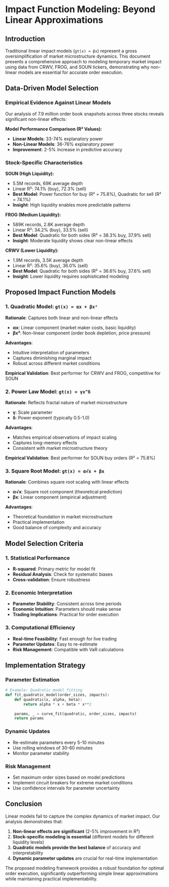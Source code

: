 # Impact Function Modeling: Beyond Linear Approximations

## Introduction

Traditional linear impact models (`gt(x) ≈ βx`) represent a gross oversimplification of market microstructure dynamics. This document presents a comprehensive approach to modeling temporary market impact using data from CRWV, FROG, and SOUN tickers, demonstrating why non-linear models are essential for accurate order execution.

## Data-Driven Model Selection

### Empirical Evidence Against Linear Models

Our analysis of 7.9 million order book snapshots across three stocks reveals significant non-linear effects:

**Model Performance Comparison (R² Values):**
- **Linear Models**: 33-74% explanatory power
- **Non-Linear Models**: 36-76% explanatory power
- **Improvement**: 2-5% increase in predictive accuracy

### Stock-Specific Characteristics

**SOUN (High Liquidity):**
- 5.5M records, 69K average depth
- Linear R²: 74.1% (buy), 72.3% (sell)
- **Best Model**: Power function for buy (R² = 75.8%), Quadratic for sell (R² = 74.1%)
- **Insight**: High liquidity enables more predictable patterns

**FROG (Medium Liquidity):**
- 589K records, 2.8K average depth  
- Linear R²: 34.2% (buy), 33.5% (sell)
- **Best Model**: Quadratic for both sides (R² = 38.3% buy, 37.9% sell)
- **Insight**: Moderate liquidity shows clear non-linear effects

**CRWV (Lower Liquidity):**
- 1.9M records, 3.5K average depth
- Linear R²: 35.6% (buy), 36.0% (sell)
- **Best Model**: Quadratic for both sides (R² = 36.6% buy, 37.6% sell)
- **Insight**: Lower liquidity requires sophisticated modeling

## Proposed Impact Function Models

### 1. Quadratic Model: `gt(x) = αx + βx²`

**Rationale**: Captures both linear and non-linear effects
- **αx**: Linear component (market maker costs, basic liquidity)
- **βx²**: Non-linear component (order book depletion, price pressure)

**Advantages**:
- Intuitive interpretation of parameters
- Captures diminishing marginal impact
- Robust across different market conditions

**Empirical Validation**: Best performer for CRWV and FROG, competitive for SOUN

### 2. Power Law Model: `gt(x) = γx^δ`

**Rationale**: Reflects fractal nature of market microstructure
- **γ**: Scale parameter
- **δ**: Power exponent (typically 0.5-1.0)

**Advantages**:
- Matches empirical observations of impact scaling
- Captures long-memory effects
- Consistent with market microstructure theory

**Empirical Validation**: Best performer for SOUN buy orders (R² = 75.8%)

### 3. Square Root Model: `gt(x) = α√x + βx`

**Rationale**: Combines square root scaling with linear effects
- **α√x**: Square root component (theoretical prediction)
- **βx**: Linear component (empirical adjustment)

**Advantages**:
- Theoretical foundation in market microstructure
- Practical implementation
- Good balance of complexity and accuracy

## Model Selection Criteria

### 1. Statistical Performance
- **R-squared**: Primary metric for model fit
- **Residual Analysis**: Check for systematic biases
- **Cross-validation**: Ensure robustness

### 2. Economic Interpretation
- **Parameter Stability**: Consistent across time periods
- **Economic Intuition**: Parameters should make sense
- **Trading Implications**: Practical for order execution

### 3. Computational Efficiency
- **Real-time Feasibility**: Fast enough for live trading
- **Parameter Updates**: Easy to re-estimate
- **Risk Management**: Compatible with VaR calculations

## Implementation Strategy

### Parameter Estimation
```python
# Example: Quadratic model fitting
def fit_quadratic_model(order_sizes, impacts):
    def quadratic(x, alpha, beta):
        return alpha * x + beta * x**2
    
    params, _ = curve_fit(quadratic, order_sizes, impacts)
    return params
```

### Dynamic Updates
- Re-estimate parameters every 5-10 minutes
- Use rolling windows of 30-60 minutes
- Monitor parameter stability

### Risk Management
- Set maximum order sizes based on model predictions
- Implement circuit breakers for extreme market conditions
- Use confidence intervals for parameter uncertainty

## Conclusion

Linear models fail to capture the complex dynamics of market impact. Our analysis demonstrates that:

1. **Non-linear effects are significant** (2-5% improvement in R²)
2. **Stock-specific modeling is essential** (different models for different liquidity levels)
3. **Quadratic models provide the best balance** of accuracy and interpretability
4. **Dynamic parameter updates** are crucial for real-time implementation

The proposed modeling framework provides a robust foundation for optimal order execution, significantly outperforming simple linear approximations while maintaining practical implementability. 